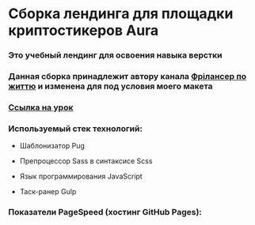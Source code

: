 <body></body>
    <h1>Сборка лендинга для площадки криптостикеров Aura</h1>
    <h3>Это учебный лендинг для освоения навыка верстки</h3>
    <h3>Данная сборка принадлежит автору канала <a href="https://www.youtube.com/@FreelancerLifeStyle" target="_blank">Фрілансер по життю</a> и изменена для под условия моего макета</h3>
    <h3><a href="https://www.youtube.com/watch?v=jU88mLuLWlk&ab_channel=%D0%A4%D1%80%D1%96%D0%BB%D0%B0%D0%BD%D1%81%D0%B5%D1%80%D0%BF%D0%BE%D0%B6%D0%B8%D1%82%D1%82%D1%8E"  target="_blank">Ссылка на урок</a></h3>
    <h3>Используемый стек технологий:</h3>
    <ul>
        <li>
            <p>Шаблонизатор Pug</p>
        </li>
        <li>
            <p>Препроцессор Sass в синтаксисе Scss</p>
        </li>
        <li>
            <p>Язык программирования JavaScript</p>
        </li>
        <li>
            <p>Таск-ранер Gulp</p>
        </li>
    </ul>
    <h3>Показатели PageSpeed (хостинг GitHub Pages):</h3>
    <!-- <img src="images/page-speed-mobile.png" alt="показатели PageSpeed для мобильных устройств" width="400">
    <img src="images/page-speed-desktop.png" alt="показатели PageSpeed для компьютеров" width="400"> -->
</body>